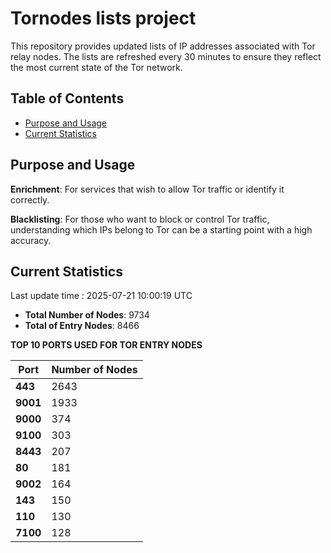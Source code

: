 # Tornodes lists project

This repository provides updated lists of IP addresses associated with Tor relay nodes. The lists are refreshed every 30 minutes to ensure they reflect the most current state of the Tor network.

## Table of Contents

- [Purpose and Usage](#purpose-and-usage)
- [Current Statistics](#current-statistics)


## Purpose and Usage

**Enrichment**: For services that wish to allow Tor traffic or identify it correctly.

**Blacklisting**: For those who want to block or control Tor traffic, understanding which IPs belong to Tor can be a starting point with a high accuracy.

## Current Statistics

Last update time : 2025-07-21 10:00:19 UTC

- **Total Number of Nodes**: 9734
- **Total of Entry Nodes**: 8466

**TOP 10 PORTS USED FOR TOR ENTRY NODES**

| **Port** | **Number of Nodes** |
|------|-----------------|
| **443**   | 2643  |
| **9001**   | 1933  |
| **9000**   | 374  |
| **9100**   | 303  |
| **8443**   | 207  |
| **80**   | 181  |
| **9002**   | 164  |
| **143**   | 150  |
| **110**   | 130  |
| **7100**   | 128  |

